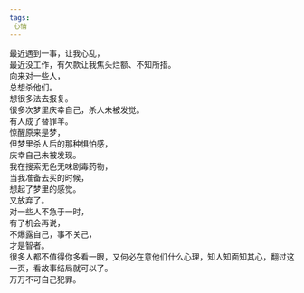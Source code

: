 ```yaml
---
tags:
 心情
---
```

最近遇到一事，让我心乱，  
最近没工作，有欠款让我焦头烂额、不知所措。  
向来对一些人，  
总想杀他们。  
想很多法去报复。  
很多次梦里庆幸自己，杀人未被发觉。  
有人成了替罪羊。  
惊醒原来是梦，  
但梦里杀人后的那种惧怕感，  
庆幸自己未被发现。    
我在搜索无色无味剧毒药物，  
当我准备去买的时候，  
想起了梦里的感觉。  
又放弃了。  
对一些人不急于一时，  
有了机会再说，  
不爆露自己，事不关己，  
才是智者。  
很多人都不值得你多看一眼，又何必在意他们什么心理，知人知面知其心，翻过这一页，看故事结局就可以了。  
万万不可自己犯罪。
